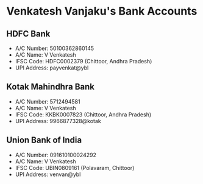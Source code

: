 # Venkatesh Vanjaku's Bank Accounts

## HDFC Bank
* A/C Number: 50100362860145
* A/C Name: V Venkatesh
* IFSC Code: HDFC0002379 (Chittoor, Andhra Pradesh)
* UPI Address: payvenkat@ybl

## Kotak Mahindhra Bank
* A/C Number: 5712494581
* A/C Name: V Venkatesh
* IFSC Code: KKBK0007823 (Chittoor, Andhra Pradesh)
* UPI Address: 9966877328@kotak

## Union Bank of India
* A/C Number: 091610100024292
* A/C Name: V Venkatesh
* IFSC Code: UBIN0809161 (Polavaram, Chittoor)
* UPI Address: venvan@ybl
